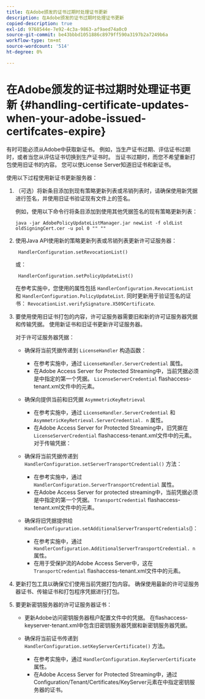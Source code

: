 ```yaml
---
title: 在Adobe颁发的证书过期时处理证书更新
description: 在Adobe颁发的证书过期时处理证书更新
copied-description: true
exl-id: 9768544e-7e92-4c3a-9863-af9aed74a0c0
source-git-commit: be43bbbd1051886c8979ff590a3197b2a7249b6a
workflow-type: tm+mt
source-wordcount: '514'
ht-degree: 0%

---
```


# 在Adobe颁发的证书过期时处理证书更新 {#handling-certificate-updates-when-your-adobe-issued-certifcates-expire}

有时可能必须从Adobe中获取新证书。 例如，当生产证书过期、评估证书过期时，或者当您从评估证书切换到生产证书时。 当证书过期时，而您不希望重新打包使用旧证书的内容。 您可以使License Server知道旧证书和新证书。

使用以下过程使用新证书更新服务器：

1. （可选）将新条目添加到现有策略更新列表或吊销列表时，请确保使用新凭据进行签名，并使用旧证书验证现有文件上的签名。

   例如，使用以下命令行将条目添加到使用其他凭据签名的现有策略更新列表：

   ```
   java -jar AdobePolicyUpdateListManager.jar newList -f oldList oldSigningCert.cer -u pol 0 "" ""
   ```

1. 使用Java API使用新的策略更新列表或吊销列表更新许可证服务器：

   ```
    HandlerConfiguration.setRevocationList() 
   ```

   或：

   ```
    HandlerConfiguration.setPolicyUpdateList()
   ```

   在参考实施中，您使用的属性包括 `HandlerConfiguration.RevocationList` 和 `HandlerConfiguration.PolicyUpdateList`. 同时更新用于验证签名的证书： `RevocationList.verifySignature.X509Certificate`.

1. 要使用使用旧证书打包的内容，许可证服务器需要旧和新的许可证服务器凭据和传输凭据。 使用新证书和旧证书更新许可证服务器。

   对于许可证服务器凭据：

   * 确保将当前凭据传递到 `LicenseHandler` 构造函数：

      * 在参考实施中，通过 `LicenseHandler.ServerCredential` 属性。
      * 在Adobe Access Server for Protected Streaming中，当前凭据必须是中指定的第一个凭据。 `LicenseServerCredential` flashaccess-tenant.xml文件中的元素。
   * 确保向提供当前和旧凭据 `AsymmetricKeyRetrieval`

      * 在参考实施中，通过 `LicenseHandler.ServerCredential` 和 `AsymmetricKeyRetrieval.ServerCredential. n` 属性。
      * 在Adobe Access Server for Protected Streaming中，旧凭据在 `LicenseServerCredential` flashaccess-tenant.xml文件中的元素。
   对于传输凭据：

   * 确保将当前凭据传递到 `HandlerConfiguration.setServerTransportCredential()` 方法：

      * 在参考实施中，通过 `HandlerConfiguration.ServerTransportCredential` 属性。
      * 在Adobe Access Server for protected streaming中，当前凭据必须是中指定的第一个凭据。 `TransportCredential` flashaccess-tenant.xml文件中的元素。
   * 确保将旧凭据提供给 `HandlerConfiguration.setAdditionalServerTransportCredentials`()：

      * 在参考实施中，通过 `HandlerConfiguration.AdditionalServerTransportCredential. n` 属性。
      * 在用于受保护流的Adobe Access Server中，这在 `TransportCredential` flashaccess-tenant.xml文件中的元素。




1. 更新打包工具以确保它们使用当前凭据打包内容。 确保使用最新的许可证服务器证书、传输证书和打包程序凭据进行打包。
1. 要更新密钥服务器的许可证服务器证书：

   * 更新Adobe访问密钥服务器租户配置文件中的凭据。 在flashaccess-keyserver-tenant.xml中包含旧密钥服务器凭据和新密钥服务器凭据。
   * 确保将当前证书传递到 `HandlerConfiguration.setKeyServerCertificate()` 方法。

      * 在参考实施中，通过 `HandlerConfiguration.KeyServerCertificate` 属性。
      * 在Adobe Access Server for Protected Streaming中，通过Configuration/Tenant/Certificates/KeyServer元素在中指定密钥服务器的证书。
